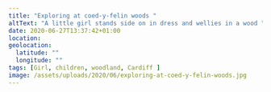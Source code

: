 ```yaml
---
title: "Exploring at coed-y-felin woods "
altText: "A little girl stands side on in dress and wellies in a wood "
date: 2020-06-27T13:37:42+01:00
location: 
geolocation: 
  latitude: ""
  longitude: ""
tags: [Girl, children, woodland, Cardiff ]
image: /assets/uploads/2020/06/exploring-at-coed-y-felin-woods.jpg
---
```

